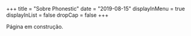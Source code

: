 +++
title = "Sobre Phonestic"
date = "2019-08-15"
displayInMenu = true
displayInList = false
dropCap = false
+++

Página em construção.

